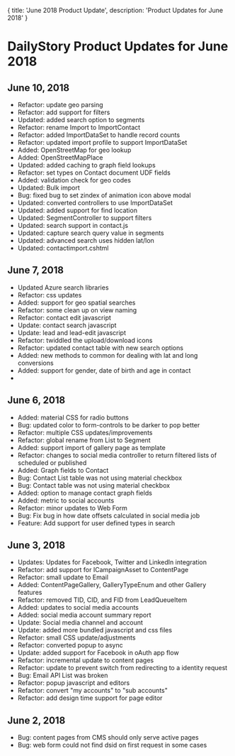 {
	title: 'June 2018 Product Update',
	description: 'Product Updates for June 2018'
}
# DailyStory Product Updates for June 2018
## June 10, 2018
* Refactor: update geo parsing
* Refactor: add support for filters 
* Updated: added search option to segments
* Refactor: rename Import to ImportContact
* Refactor: added ImportDataSet to handle record counts
* Refactor: updated import profile to support ImportDataSet
* Added: OpenStreetMap for geo lookup
* Added: OpenStreetMapPlace
* Updated: added caching to graph field lookups
* Refactor: set types on Contact document UDF fields
* Added: validation check for geo codes
* Updated: Bulk import 
* Bug: fixed bug to set zindex of animation icon above modal
* Updated: converted controllers to use ImportDataSet
* Updated: added support for find location
* Updated: SegmentController to support filters
* Updated: search support in contact.js
* Updated: capture search query value in segments
* Updated: advanced search uses hidden lat/lon
* Updated: contactimport.cshtml

## June 7, 2018
* Updated Azure search libraries
* Refactor: css updates
* Added: support for geo spatial searches
* Refactor: some clean up on view naming
* Refactor: contact edit javascript
* Update: contact search javascript
* Update: lead and lead-edit javascript
* Refactor: twiddled the upload/download icons
* Refactor: updated contact table with new search options
* Added: new methods to common for dealing with lat and long conversions
* Added: support for gender, date of birth and age in contact
* 
## June 6, 2018
* Added: material CSS for radio buttons
* Bug: updated color to form-controls to be darker to pop better
* Refactor: multiple CSS updates/improvements
* Refactor: global rename from List to Segment
* Added: support import of gallery page as template
* Refactor: changes to social media controller to return filtered lists of scheduled or published
* Added: Graph fields to Contact
* Bug: Contact List table was not using material checkbox
* Bug: Contact table was not using material checkbox
* Added: option to manage contact graph fields
* Added: metric to social accounts
* Refactor: minor updates to Web Form
* Bug: Fix bug in how date offsets calculated in social media job
* Feature: Add support for user defined types in search

## June 3, 2018
* Updates: Updates for Facebook, Twitter and LinkedIn integration
* Refactor: add support for ICampaignAsset to ContentPage
* Refactor: small update to Email
* Added: ContentPageGallery, GalleryTypeEnum and other Gallery features
* Refactor: removed TID, CID, and FID from LeadQueueItem
* Added: updates to social media accounts
* Added: social media account summary report
* Update: Social media channel and account
* Update: added more bundled javascript and css files
* Refactor: small CSS update/adjustments
* Refactor: converted popup to async
* Update: added support for Facebook in oAuth app flow
* Refactor: incremental update to content pages
* Refactor: update to prevent switch from redirecting to a identity request
* Bug: Email API List was broken
* Refactor: popup javascript and editors
* Refactor: convert "my accounts" to "sub accounts"
* Refactor: add design time support for page editor

## June 2, 2018
* Bug: content pages from CMS should only serve active pages
* Bug: web form could not find dsid on first request in some cases